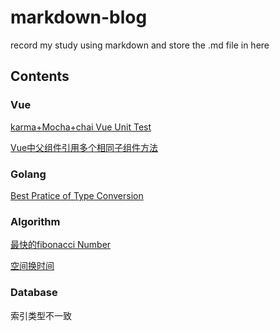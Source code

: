 # markdown-blog

record my study using markdown and store the .md file in here

## Contents

### Vue

[karma+Mocha+chai Vue Unit Test](./karma+Mocha+chaiVueUnitTest.md)

[Vue中父组件引用多个相同子组件方法](./Vue中父组件引用多个相同子组件方法.md)

### Golang

[Best Pratice of Type Conversion](./BestPraticeofTypeConversion.md)

### Algorithm

[最快的fibonacci Number](./6.048J.md)

[空间换时间](./空间换时间.md)

### Database

索引类型不一致
